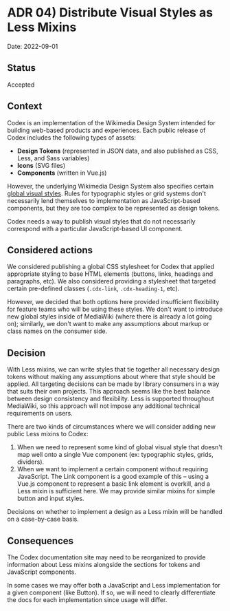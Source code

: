 # ADR 04) Distribute Visual Styles as Less Mixins

Date: 2022-09-01

## Status

Accepted

## Context

Codex is an implementation of the Wikimedia Design System intended for building
web-based products and experiences. Each public release of Codex includes the
following types of assets:

* **Design Tokens** (represented in JSON data, and also published as CSS, Less,
  and Sass variables)
* **Icons** (SVG files)
* **Components** (written in Vue.js)

However, the underlying Wikimedia Design System also specifies certain [global
visual styles](https://design.wikimedia.org/style-guide/visual-style.html).
Rules for typographic styles or grid systems don't necessarily lend themselves
to implementation as JavaScript-based components, but they are too complex to be
represented as design tokens.

Codex needs a way to publish visual styles that do not necessarily correspond
with a particular JavaScript-based UI component.

## Considered actions

We considered publishing a global CSS stylesheet for Codex that applied
appropriate styling to base HTML elements (buttons, links, headings and
paragraphs, etc). We also considered providing a stylesheet that targeted
certain pre-defined classes (`.cdx-link`, `.cdx-heading-1`, etc).

However, we decided that both options here provided insufficient flexibility
for feature teams who will be using these styles. We don't want to introduce
new global styles inside of MediaWiki (where there is already a lot going on);
similarly, we don't want to make any assumptions about markup or class names
on the consumer side.

## Decision

With Less mixins, we can write styles that tie together all necessary design
tokens without making any assumptions about where that style should be applied.
All targeting decisions can be made by library consumers in a way that suits
their own projects. This approach seems like the best balance between design
consistency and flexibility. Less is supported throughout MediaWiki, so this
approach will not impose any additional technical requirements on users.

There are two kinds of circumstances where we will consider adding new public
Less mixins to Codex:

1) When we need to represent some kind of global visual style that doesn't
  map well onto a single Vue component (ex: typographic styles, grids,
  dividers).
2) When we want to implement a certain component without requiring JavaScript.
  The Link component is a good example of this – using a Vue.js component to
  represent a basic link element is overkill, and a Less mixin is sufficient
  here. We may provide similar mixins for simple button and input styles.

Decisions on whether to implement a design as a Less mixin will be handled
on a case-by-case basis.

## Consequences

The Codex documentation site may need to be reorganized to provide information
about Less mixins alongside the sections for tokens and JavaScript components.

In some cases we may offer both a JavaScript and Less implementation for a given
component (like Button). If so, we will need to clearly differentiate the docs
for each implementation since usage will differ.
